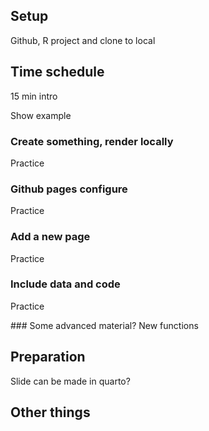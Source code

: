 ## Setup

Github, R project and clone to local

## Time schedule

15 min intro

Show example

### Create something, render locally

Practice

### Github pages configure

Practice

### Add a new page

Practice

### Include data and code

Practice

### Some advanced material? New functions

## Preparation

Slide can be made in quarto?

## Other things

